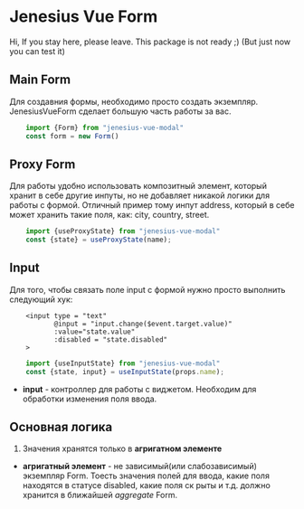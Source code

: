# Jenesius Vue Form
Hi, If you stay here, please leave. This package is not ready ;)
(But just now you can test it)

## Main Form
Для создавния формы, необходимо просто создать экземпляр. JenesiusVueForm сделает
большую часть работы за вас.

```js
    import {Form} from "jenesius-vue-modal"
    const form = new Form()
```

## Proxy Form
Для работы удобно использовать композитный элемент, который хранит в себе другие
инпуты, но не добавляет никакой логики для работы с формой. Отличный пример тому
инпут address, который в себе может хранить такие поля, как: city, country, street.

```ts
    import {useProxyState} from "jenesius-vue-modal"
    const {state} = useProxyState(name);
```

## Input
Для того, чтобы связать поле input с формой нужно просто выполнить следующий хук:
```vue
    <input type = "text" 
           @input = "input.change($event.target.value)" 
           :value="state.value"
           :disabled = "state.disabled"
    >
```
```js
    import {useInputState} from "jenesius-vue-modal"
    const {state, input} = useInputState(props.name);
```
- **input** - контроллер для работы с виджетом. Необходим для обработки изменения
поля ввода.


## Основная логика
1. Значения хранятся только в **агригатном элементе**
- **агригатный элемент** - не зависимый(или слабозависимый) экземпляр Form. Тоесть
значения полей для ввода, какие поля находятся в статусе disabled, какие поля ск
рыты и т.д. должно хранится в ближайшей *aggregate* Form.
